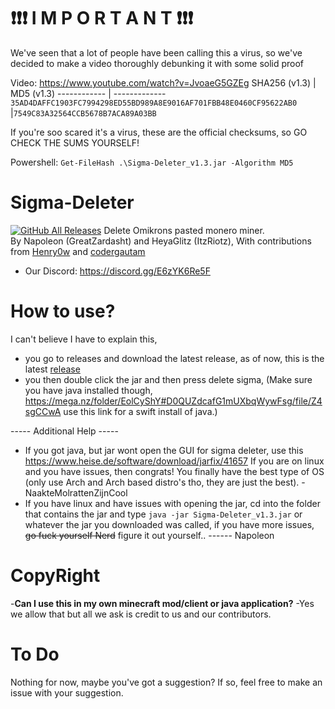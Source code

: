 # ❗❗❗ I M P O R T A N T ❗❗❗
We've seen that a lot of people have been calling this a virus, so we've decided to make a video thoroughly debunking it with some solid proof

Video: https://www.youtube.com/watch?v=JvoaeG5GZEg
SHA256 (v1.3) | MD5 (v1.3)
------------ | -------------
`35AD4DAFFC1903FC7994298ED55BD989A8E9016AF701FBB48E0460CF95622AB0` |`7549C83A32564CCB5678B7ACA89A03BB`

If you're soo scared it's a virus, these are the official checksums, so GO CHECK THE SUMS YOURSELF!

Powershell: `Get-FileHash .\Sigma-Deleter_v1.3.jar -Algorithm MD5`



# Sigma-Deleter
[![GitHub All Releases](https://img.shields.io/github/downloads/XatzClient/Sigma-Deleter/total.svg)](https://github.com/XatzClient/Sigma-Deleter/releases)
Delete Omikrons pasted monero miner.        
By Napoleon (GreatZardasht) and HeyaGlitz (ItzRiotz), With contributions from [Henry0w](https://github.com/Henry0w) and [codergautam](https://github.com/codergautam)
-  Our Discord: https://discord.gg/E6zYK6Re5F    

# How to use?

I can't believe I have to explain this, 
- you go to releases and download the latest release, as of now, this is the latest [release](https://github.com/XatzClient/Sigma-Deleter/releases/download/v1.10/Sigma-Deleter_v1.3.jar)
- you then double click the jar and then press delete sigma, (Make sure you have java installed though, https://mega.nz/folder/EolCyShY#D0QUZdcafG1mUXbqWywFsg/file/Z4sgCCwA use this link for a swift install of java.) 

----- Additional Help -----

- If you got java, but jar wont open the GUI for sigma deleter, use this https://www.heise.de/software/download/jarfix/41657 If you are on linux and you have issues, then congrats! You finally have the best type of OS (only use Arch and Arch based distro's tho, they are just the best). - NaakteMolrattenZijnCool 
- If you have linux and have issues with opening the jar, cd into the folder that contains the jar and type `java -jar Sigma-Deleter_v1.3.jar` or whatever the jar you downloaded was called, if you have more issues, ~~go fuck yourself Nerd~~ figure it out yourself.. ------ Napoleon

# CopyRight

-**Can I use this in my own minecraft mod/client or java application?**
-Yes we allow that but all we ask is credit to us and our contributors.

# To Do
Nothing for now, maybe you've got a suggestion? If so, feel free to make an issue with your suggestion.
